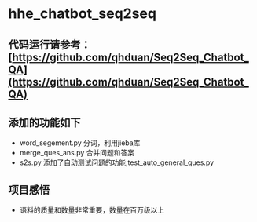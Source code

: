 # hhe_chatbot_seq2seq

## 代码运行请参考：[https://github.com/qhduan/Seq2Seq_Chatbot_QA](https://github.com/qhduan/Seq2Seq_Chatbot_QA)

## 添加的功能如下
+ word_segement.py 分词，利用jieba库
+ merge_ques_ans.py 合并问题和答案
+ s2s.py 添加了自动测试问题的功能,test_auto_general_ques.py

## 项目感悟
+ 语料的质量和数量非常重要，数量在百万级以上